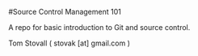 #Source Control Management 101

A repo for basic introduction to Git and source control.

Tom Stovall ( stovak [at] gmail.com )